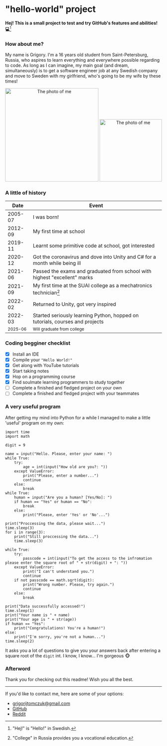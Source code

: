 # "hello-world" project

**Hej! This is a small project to test and try GitHub's features and abilities! 💻**[^1]

### How about me?
My name is Grigory. I'm a 16 years old student from Saint-Petersburg, Russia, who aspires to learn everything and everywhere possible regarding to code. As long as I can imagine, my main goal (and dream, simultaneously) is to get a software engineer job at any Swedish company and move to Sweden with my girlfriend, who's going to be my wife by these times!

<p align="center">
 <img src="https://lh3.googleusercontent.com/a-/AOh14GjoEOcnsUdt9XqraGudutCMbDSyM3UVUr7qK-Lp=s288-p-rw-no" alt="The photo of me" width="300"/> 
 <img src="https://sun9-18.userapi.com/impf/VW4QoOxFSMrEda-Ecjr9ISXP1fDXgw-im8Br2w/k5OyoKYGuYU.jpg?size=810x1080&quality=96&sign=bd09f8c727cc4cd1c620b7628302c322&type=album" alt="The photo of me" width="200"/>
<p/>

### A little of history
| Date | Event |
| --- | --- |
| 2005-07 | I was born! |
| 2012-09 | My first time at school |
| 2019-11 | Learnt some primitive code at school, got interested |
| 2020-12 | Got the coronavirus and dove into Unity and C# for a month while being ill |
| 2021-06 | Passed the exams and graduated from school with highest "excellent" marks |
| 2021-09 | My first time at the SUAI college as a mechatronics technician[^2] |
| 2022-02 | Returned to Unity, got very inspired |
| 2022-03 | Started seriously learning Python, hopped on tutorials, courses and projects |
| <sub>2025-06</sub> | <sub>Will graduate from college</sub> |

### Coding begginer checklist
- [x] Install an IDE
- [x] Compile your `"Hello World!"`
- [x] Get along with YouTube tutorials
- [x] Start taking notes
- [x] Hop on a programming course
- [x] Find soulmate learning programmers to study together
- [ ] Complete a finished and fledged project on your own
- [ ] Complete a finished and fledged project with your teammates

### A very useful program
After getting my mind into Python for a while I managed to make a little 'useful' program on my own:
```
import time
import math

digit = 9

name = input("Hello. Please, enter your name: ")
while True:
    try:
        age = int(input("How old are you?: "))
    except ValueError:
        print("Please, enter a number...")
        continue
    else:
        break
while True:
    human = input("Are you a human? [Yes/No]: ")
    if human == "Yes" or human == "No":
        break
    else:
        print("Please, enter 'Yes' or 'No'...")

print("Proccessing the data, please wait...")
time.sleep(3)
for i in range(3):
    print("Still proccessing the data...")
    time.sleep(3)

while True:
    try:
        passcode = int(input("To get the access to the infromation please enter the square root of " + str(digit) + ": "))
    except ValueError:
        print("I can't understand you.")
        continue
    if not passcode == math.sqrt(digit):
        print("Wrong number. Please, try again.")
        continue
    else:
        break

print("Data successfully accessed!")
time.sleep(1)
print("Your name is " + name)
print("Your age is " + str(age))
if human == "Yes":
    print("Congratulations! You're a human!")
else:
    print("I'm sorry, you're not a human...")
time.sleep(2)
```
It asks you a lot of questions to give you your answers back after entering a square root of the `digit` int.
I know, I know... I'm gorgeous 🐵

### Afterword
Thank you for checking out this readme! Wish you all the best.

---

If you'd like to contact me, here are some of your options:
- grigorijtomczuk@gmail.com
- [GitHub](https://github.com/grigorijtomczuk)
- [Reddit](https://www.reddit.com/user/grigorijtomczuk)

[^1]: "Hej!" is "Hello!" in Swedish.
[^2]: "College" in Russia provides you a vocational education.
